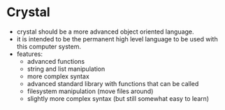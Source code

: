 # Crystal
- crystal should be a more advanced object oriented language. 
- it is intended to be the permanent high level language to be used with this computer system.
- features:
	- advanced functions
	- string and list manipulation
	- more complex syntax
	- advanced standard library with functions that can be called
	- filesystem manipulation (move files around)
	- slightly more complex syntax (but still somewhat easy to learn)

